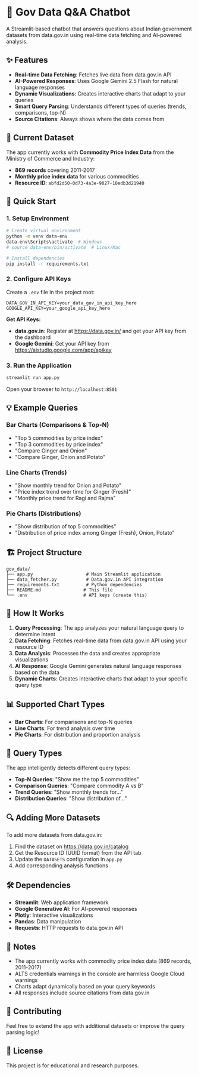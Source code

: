 # 🌾 Gov Data Q&A Chatbot

A Streamlit-based chatbot that answers questions about Indian government datasets from data.gov.in using real-time data fetching and AI-powered analysis.

## ✨ Features

- **Real-time Data Fetching**: Fetches live data from data.gov.in API
- **AI-Powered Responses**: Uses Google Gemini 2.5 Flash for natural language responses
- **Dynamic Visualizations**: Creates interactive charts that adapt to your queries
- **Smart Query Parsing**: Understands different types of queries (trends, comparisons, top-N)
- **Source Citations**: Always shows where the data comes from

## 🎯 Current Dataset

The app currently works with **Commodity Price Index Data** from the Ministry of Commerce and Industry:
- **869 records** covering 2011-2017
- **Monthly price index data** for various commodities
- **Resource ID**: `abfd2d50-0d73-4a3e-9027-10edb3d21940`

## 🚀 Quick Start

### 1. Setup Environment

```bash
# Create virtual environment
python -m venv data-env
data-env\Scripts\activate  # Windows
# source data-env/bin/activate  # Linux/Mac

# Install dependencies
pip install -r requirements.txt
```

### 2. Configure API Keys

Create a `.env` file in the project root:

```env
DATA_GOV_IN_API_KEY=your_data_gov_in_api_key_here
GOOGLE_API_KEY=your_google_api_key_here
```

**Get API Keys:**
- **data.gov.in**: Register at https://data.gov.in/ and get your API key from the dashboard
- **Google Gemini**: Get your API key from https://aistudio.google.com/app/apikey

### 3. Run the Application

```bash
streamlit run app.py
```

Open your browser to `http://localhost:8501`

## 💡 Example Queries

### Bar Charts (Comparisons & Top-N)
- "Top 5 commodities by price index"
- "Top 3 commodities by price index"
- "Compare Ginger and Onion"
- "Compare Ginger, Onion and Potato"

### Line Charts (Trends)
- "Show monthly trend for Onion and Potato"
- "Price index trend over time for Ginger (Fresh)"
- "Monthly price trend for Ragi and Rajma"

### Pie Charts (Distributions)
- "Show distribution of top 5 commodities"
- "Distribution of price index among Ginger (Fresh), Onion, Potato"

## 🏗️ Project Structure

```
gov_data/
├── app.py                    # Main Streamlit application
├── data_fetcher.py           # Data.gov.in API integration
├── requirements.txt          # Python dependencies
├── README.md                # This file
└── .env                     # API keys (create this)
```

## 🔧 How It Works

1. **Query Processing**: The app analyzes your natural language query to determine intent
2. **Data Fetching**: Fetches real-time data from data.gov.in API using your resource ID
3. **Data Analysis**: Processes the data and creates appropriate visualizations
4. **AI Response**: Google Gemini generates natural language responses based on the data
5. **Dynamic Charts**: Creates interactive charts that adapt to your specific query type

## 📊 Supported Chart Types

- **Bar Charts**: For comparisons and top-N queries
- **Line Charts**: For trend analysis over time
- **Pie Charts**: For distribution and proportion analysis

## 🎨 Query Types

The app intelligently detects different query types:

- **Top-N Queries**: "Show me the top 5 commodities"
- **Comparison Queries**: "Compare commodity A vs B"
- **Trend Queries**: "Show monthly trends for..."
- **Distribution Queries**: "Show distribution of..."

## 🔍 Adding More Datasets

To add more datasets from data.gov.in:

1. Find the dataset on https://data.gov.in/catalog
2. Get the Resource ID (UUID format) from the API tab
3. Update the `DATASETS` configuration in `app.py`
4. Add corresponding analysis functions

## 🛠️ Dependencies

- **Streamlit**: Web application framework
- **Google Generative AI**: For AI-powered responses
- **Plotly**: Interactive visualizations
- **Pandas**: Data manipulation
- **Requests**: HTTP requests to data.gov.in API

## 📝 Notes

- The app currently works with commodity price index data (869 records, 2011-2017)
- ALTS credentials warnings in the console are harmless Google Cloud warnings
- Charts adapt dynamically based on your query keywords
- All responses include source citations from data.gov.in

## 🤝 Contributing

Feel free to extend the app with additional datasets or improve the query parsing logic!

## 📄 License

This project is for educational and research purposes.